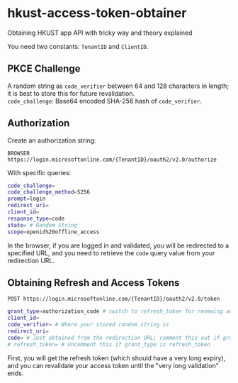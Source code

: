 # hkust-access-token-obtainer

Obtaining HKUST app API with tricky way and theory explained

You need two constants: `TenantID` and `ClientID`.

## PKCE Challenge

A random string as `code_verifier` between 64 and 128 characters in length; it is best to store this for future revalidation.  
`code_challenge`: Base64 encoded SHA-256 hash of `code_verifier`.

## Authorization

Create an authorization string:

```
BROWSER https://login.microsoftonline.com/{TenantID}/oauth2/v2.0/authorize
```

With specific queries:

```bash
code_challenge=
code_challenge_method=S256
prompt=login
redirect_uri=
client_id=
response_type=code
state= # Random String
scope=openid%20offline_access
```

In the browser, if you are logged in and validated, you will be redirected to a specified URL, and you need to retrieve the `code` query value from your redirection URL.

## Obtaining Refresh and Access Tokens

```
POST https://login.microsoftonline.com/{TenantID}/oauth2/v2.0/token
```

```bash
grant_type=authorization_code # switch to refresh_token for renewing access tokens using a refresh token
client_id=
code_verifier= # Where your stored random string is
redirect_uri= 
code= # Just obtained from the redirection URL; comment this out if grant_type=refresh_token
# refresh_token= # Uncomment this if grant_type is refresh_token
```

First, you will get the refresh token (which should have a very long expiry), and you can revalidate your access token until the "very long validation" ends.
